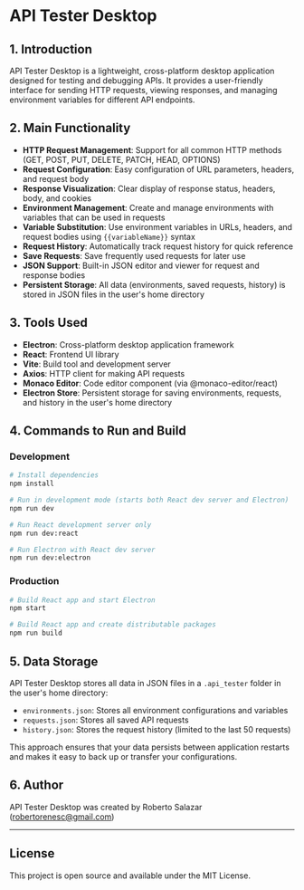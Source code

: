 # API Tester Desktop

## 1. Introduction

API Tester Desktop is a lightweight, cross-platform desktop application designed for testing and debugging APIs. It provides a user-friendly interface for sending HTTP requests, viewing responses, and managing environment variables for different API endpoints.

## 2. Main Functionality

- **HTTP Request Management**: Support for all common HTTP methods (GET, POST, PUT, DELETE, PATCH, HEAD, OPTIONS)
- **Request Configuration**: Easy configuration of URL parameters, headers, and request body
- **Response Visualization**: Clear display of response status, headers, body, and cookies
- **Environment Management**: Create and manage environments with variables that can be used in requests
- **Variable Substitution**: Use environment variables in URLs, headers, and request bodies using `{{variableName}}` syntax
- **Request History**: Automatically track request history for quick reference
- **Save Requests**: Save frequently used requests for later use
- **JSON Support**: Built-in JSON editor and viewer for request and response bodies
- **Persistent Storage**: All data (environments, saved requests, history) is stored in JSON files in the user's home directory

## 3. Tools Used

- **Electron**: Cross-platform desktop application framework
- **React**: Frontend UI library
- **Vite**: Build tool and development server
- **Axios**: HTTP client for making API requests
- **Monaco Editor**: Code editor component (via @monaco-editor/react)
- **Electron Store**: Persistent storage for saving environments, requests, and history in the user's home directory

## 4. Commands to Run and Build

### Development

```bash
# Install dependencies
npm install

# Run in development mode (starts both React dev server and Electron)
npm run dev

# Run React development server only
npm run dev:react

# Run Electron with React dev server
npm run dev:electron
```

### Production

```bash
# Build React app and start Electron
npm start

# Build React app and create distributable packages
npm run build
```

## 5. Data Storage

API Tester Desktop stores all data in JSON files in a `.api_tester` folder in the user's home directory:

- `environments.json`: Stores all environment configurations and variables
- `requests.json`: Stores all saved API requests
- `history.json`: Stores the request history (limited to the last 50 requests)

This approach ensures that your data persists between application restarts and makes it easy to back up or transfer your configurations.

## 6. Author

API Tester Desktop was created by Roberto Salazar (robertorenesc@gmail.com)

---

## License

This project is open source and available under the MIT License.
